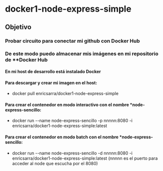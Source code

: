 # docker1-node-express-simple
## Objetivo
### Probar circuito para conectar mi github con Docker Hub
### De este modo puedo almacenar mis imágenes en mi repositorio de **Docker Hub

#### En mi host de desarrollo está instalado Docker

#### Para descargar y crear mi imagen en el  host:  

* docker pull enricsarra/docker1-node-express-simple

#### Para crear el contenedor en modo interactivo con el nombre *node-express-sencillo:

* docker run --name node-express-sencillo -p nnnnn:8080  -i enricsarra/docker1-node-express-simple:latest

#### Para crear el contenedor en modo batch con el nombre *node-express-sencillo:

* docker run --name node-express-sencillo -d nnnnn:8080  -i enricsarra/docker1-node-express-simple:latest
(nnnnn es el puerto para acceder al node que escucha por el 8080)



    